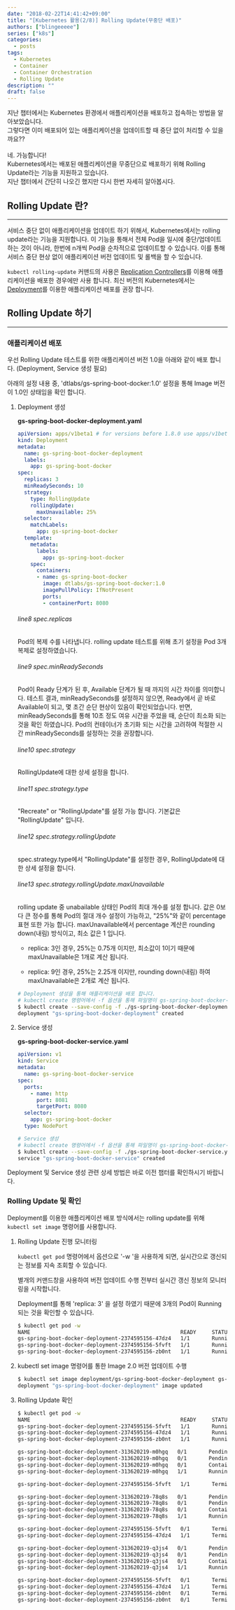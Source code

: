```yaml
---
date: "2018-02-22T14:41:42+09:00"
title: "[Kubernetes 활용(2/8)] Rolling Update(무중단 배포)"
authors: ["blingeeeee"]
series: ["k8s"]
categories:
  - posts
tags:
  - Kubernetes
  - Container
  - Container Orchestration
  - Rolling Update
description: ""
draft: false
---
```

지난 챕터에서는 Kubernetes 환경에서 애플리케이션을 배포하고 접속하는 방법을 알아보았습니다. <br/>그렇다면 이미 배포되어 있는 애플리케이션을 업데이트할 때 중단 없이 처리할 수 있을까요??<br/><br/>
네. 가능합니다!<br/>
Kubernetes에서는 배포된 애플리케이션을 무중단으로 배포하기 위해 Rolling Update라는 기능을 지원하고 있습니다.<br/>
지난 챕터에서 간단히 나오긴 했지만 다시 한번 자세히 알아봅시다.

## Rolling Update 란?
------------------------------------------------------------------------
서비스 중단 없이 애플리케이션을 업데이트 하기 위해서, Kubernetes에서는
rolling update라는 기능을 지원합니다. 이 기능을 통해서 전체 Pod을 일시에
중단/업데이트 하는 것이 아니라, 한번에 n개씩 Pod을 순차적으로 업데이트할
수 있습니다. 이를 통해 서비스 중단 현상 없이 애플리케이션 버전 업데이트
및 롤백을 할 수 있습니다.

`kubectl rolling-update` 커맨드의 사용은 [Replication
Controllers](https://kubernetes.io/docs/concepts/workloads/controllers/replicationcontroller/)를
이용해 애플리케이션을 배포한 경우에만 사용 합니다. 최신 버전의
Kubernetes에서는
[Deployment](https://kubernetes.io/docs/concepts/workloads/controllers/deployment/)를
이용한 애플리케이션 배포를 권장 합니다.

  

## Rolling Update 하기

------------------------------------------------------------------------

### 애플리케이션 배포

우선 Rolling Update 테스트를 위한 애플리케이션 버전 1.0을 아래와 같이
배포 합니다. (Deployment, Service 생성 필요)

아래의 설정 내용 중, 'dtlabs/gs-spring-boot-docker:1.0' 설정을 통해
Image 버전이 1.0인 상태임을 확인 합니다.

  

1.  Deployment 생성

    **gs-spring-boot-docker-deployment.yaml**

    ```yaml
    apiVersion: apps/v1beta1 # for versions before 1.8.0 use apps/v1beta1
    kind: Deployment
    metadata:
      name: gs-spring-boot-docker-deployment
      labels:
        app: gs-spring-boot-docker
    spec:
      replicas: 3
      minReadySeconds: 10
      strategy:
        type: RollingUpdate
        rollingUpdate:
          maxUnavailable: 25%
      selector:
        matchLabels:
          app: gs-spring-boot-docker
      template:
        metadata:
          labels:
            app: gs-spring-boot-docker
        spec:
          containers:
          - name: gs-spring-boot-docker
            image: dtlabs/gs-spring-boot-docker:1.0
            imagePullPolicy: IfNotPresent
            ports:
            - containerPort: 8080
    ```

    ###### line8 spec.replicas

    Pod의 복제 수를 나타냅니다. rolling update 테스트를 위해 초기 설정을
    Pod 3개 복제로 설정하였습니다.

    ###### line9 spec.minReadySeconds

    Pod이 Ready 단계가 된 후, Available 단계가 될 때 까지의 시간 차이를
    의미합니다. 테스트 결과, minReadySeconds를 설정하지 않으면,
    Ready에서 곧 바로 Available이 되고, 몇 초간 순단 현상이 있음이
    확인되었습니다. 반면, minReadySeconds를 통해 10초 정도 여유 시간을
    주었을 때, 순단이 최소화 되는 것을 확인 하였습니다. Pod의 컨테이너가
    초기화 되는 시간을 고려하여 적절한 시간 minReadySeconds를 설정하는
    것을 권장합니다.

    ###### line10 spec.strategy

    RollingUpdate에 대한 상세 설정을 합니다.

    ###### line11 spec.strategy.type

    "Recreate" or "RollingUpdate"를 설정 가능 합니다. 기본값은
    "RollingUpdate" 입니다.

    ###### line12 spec.strategy.rollingUpdate

    spec.strategy.type에서 "RollingUpdate"를 설정한 경우,
    RollingUpdate에 대한 상세 설정을 합니다.

    ###### line13 spec.strategy.rollingUpdate.maxUnavailable

    rolling update 중 unabailable 상태인 Pod의 최대 개수를 설정 합니다.
    값은 0보다 큰 정수를 통해 Pod의 절대 개수 설정이 가능하고, "25%"와
    같이 percentage 표현 또한 가능 합니다. maxUnavailable에서 percentage
    계산은 rounding down(내림) 방식이고, 최소 값은 1 입니다.

    -   replica: 3인 경우, 25%는 0.75개 이지만, 최소값이 1이기 때문에
        maxUnavailable은 1개로 계산 됩니다.

    -   replica: 9인 경우, 25%는 2.25개 이지만, rounding down(내림) 하여
        maxUnavailable은 2개로 계산 됩니다.

    ``` bash
    # Deployment 생성을 통해 애플리케이션을 배포 합니다.
    # kubectl create 명령어에서 -f 옵션을 통해 파일명이 gs-spring-boot-docker-deployment.yaml 임을 인자로 전달합니다.
    $ kubectl create --save-config -f ./gs-spring-boot-docker-deployment.yaml
    deployment "gs-spring-boot-docker-deployment" created
    ```

2.  Service 생성

    **gs-spring-boot-docker-service.yaml**

    ```yaml
    apiVersion: v1
    kind: Service
    metadata:
      name: gs-spring-boot-docker-service
    spec:
      ports:
        - name: http
          port: 8081
          targetPort: 8080
      selector:
        app: gs-spring-boot-docker
      type: NodePort
    ```

    ``` bash
    # Service 생성
    # kubectl create 명령어에서 -f 옵션을 통해 파일명이 gs-spring-boot-docker-service.yaml 임을 인자로 전달합니다.
    $ kubectl create --save-config -f ./gs-spring-boot-docker-service.yaml
    service "gs-spring-boot-docker-service" created
    ```

  Deployment 및 Service 생성 관련 상세 방법은 바로 이전 챕터를 확인하시기 바랍니다.

### Rolling Update 및 확인

Deployment를 이용한 애플리케이션 배포 방식에서는 rolling update를 위해
`kubectl set image` 명령어를 사용합니다.

1.  Rolling Update 진행 모니터링

    `kubectl get pod` 명령어에서 옵션으로 '-w '을 사용하게 되면, 실시간으로 갱신되는 정보를 지속 조회할 수 있습니다.

    별개의 커맨드창을 사용하여 버전 업데이트 수행 전부터 실시간 갱신 정보의 모니터링을 시작합니다.

    Deployment를 통해 'replica: 3' 을 설정 하였기 때문에 3개의 Pod이 Running 되는 것을 확인할 수 있습니다. 

    ``` bash
    $ kubectl get pod -w
    NAME                                                READY     STATUS    RESTARTS   AGE
    gs-spring-boot-docker-deployment-2374595156-47dz4   1/1       Running   0          1m
    gs-spring-boot-docker-deployment-2374595156-5fvft   1/1       Running   0          59s
    gs-spring-boot-docker-deployment-2374595156-zb0nt   1/1       Running   0          1m
    ```

2.  kubectl set image 명령어를 통한 Image 2.0 버전 업데이트 수행

    ``` bash
    $ kubectl set image deployment/gs-spring-boot-docker-deployment gs-spring-boot-docker=dtlabs/gs-spring-boot-docker:2.0
    deployment "gs-spring-boot-docker-deployment" image updated
    ```

3.  Rolling Update 확인

    ``` bash
    $ kubectl get pod -w
    NAME                                                READY     STATUS    RESTARTS   AGE
    gs-spring-boot-docker-deployment-2374595156-5fvft   1/1       Running   0          59s          <- Old Pod #1
    gs-spring-boot-docker-deployment-2374595156-47dz4   1/1       Running   0          1m           <- Old Pod #2
    gs-spring-boot-docker-deployment-2374595156-zb0nt   1/1       Running   0          1m           <- Old Pod #3

    gs-spring-boot-docker-deployment-313620219-m0hgq   0/1       Pending   0         0s             <- New Pod #1 생성 시작
    gs-spring-boot-docker-deployment-313620219-m0hgq   0/1       Pending   0         0s
    gs-spring-boot-docker-deployment-313620219-m0hgq   0/1       ContainerCreating   0         0s
    gs-spring-boot-docker-deployment-313620219-m0hgq   1/1       Running   0         1s             <- New Pod #1 생성 완료

    gs-spring-boot-docker-deployment-2374595156-5fvft   1/1       Terminating   0         1m        <- Old Pod #1 Terminating 시작

    gs-spring-boot-docker-deployment-313620219-78q8s   0/1       Pending   0         0s             <- New Pod #2 생성 시작
    gs-spring-boot-docker-deployment-313620219-78q8s   0/1       Pending   0         0s
    gs-spring-boot-docker-deployment-313620219-78q8s   0/1       ContainerCreating   0         0s
    gs-spring-boot-docker-deployment-313620219-78q8s   1/1       Running   0         0s             <- New Pod #2 생성 완료

    gs-spring-boot-docker-deployment-2374595156-5fvft   0/1       Terminating   0         1m        <- Old Pod #1 Terminating 완료
    gs-spring-boot-docker-deployment-2374595156-47dz4   1/1       Terminating   0         1m        <- Old Pod #2 Terminating 시작

    gs-spring-boot-docker-deployment-313620219-q3js4   0/1       Pending   0         0s             <- New Pod #3 생성 시작
    gs-spring-boot-docker-deployment-313620219-q3js4   0/1       Pending   0         0s
    gs-spring-boot-docker-deployment-313620219-q3js4   0/1       ContainerCreating   0         0s
    gs-spring-boot-docker-deployment-313620219-q3js4   1/1       Running   0         0s             <- New Pod #3 생성 완료

    gs-spring-boot-docker-deployment-2374595156-5fvft   0/1       Terminating   0         1m        <- Old Pod #1 Terminating 완료
    gs-spring-boot-docker-deployment-2374595156-47dz4   1/1       Terminating   0         1m        <- Old Pod #2Terminating 완료
    gs-spring-boot-docker-deployment-2374595156-zb0nt   0/1       Terminating   0         1m        <- Old Pod #3 Terminating 시작
    gs-spring-boot-docker-deployment-2374595156-zb0nt   0/1       Terminating   0         1m        <- Old Pod #3 Terminating 완료
    ```

